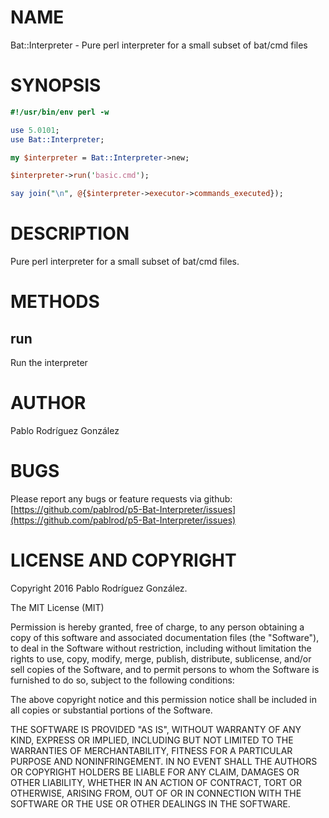 # NAME

Bat::Interpreter - Pure perl interpreter for a small subset of bat/cmd files

# SYNOPSIS

```perl
#!/usr/bin/env perl -w

use 5.0101;
use Bat::Interpreter;

my $interpreter = Bat::Interpreter->new;

$interpreter->run('basic.cmd');

say join("\n", @{$interpreter->executor->commands_executed});
```

# DESCRIPTION

Pure perl interpreter for a small subset of bat/cmd files.

# METHODS

## run

Run the interpreter

# AUTHOR

Pablo Rodríguez González

# BUGS

Please report any bugs or feature requests via github: [https://github.com/pablrod/p5-Bat-Interpreter/issues](https://github.com/pablrod/p5-Bat-Interpreter/issues)

# LICENSE AND COPYRIGHT

Copyright 2016 Pablo Rodríguez González.

The MIT License (MIT)

Permission is hereby granted, free of charge, to any person obtaining a copy of this software and associated documentation files (the "Software"), to deal in the Software without restriction, including without limitation the rights to use, copy, modify, merge, publish, distribute, sublicense, and/or sell copies of the Software, and to permit persons to whom the Software is furnished to do so, subject to the following conditions:

The above copyright notice and this permission notice shall be included in all copies or substantial portions of the Software.

THE SOFTWARE IS PROVIDED "AS IS", WITHOUT WARRANTY OF ANY KIND, EXPRESS OR IMPLIED, INCLUDING BUT NOT LIMITED TO THE WARRANTIES OF MERCHANTABILITY, FITNESS FOR A PARTICULAR PURPOSE AND NONINFRINGEMENT. IN NO EVENT SHALL THE AUTHORS OR COPYRIGHT HOLDERS BE LIABLE FOR ANY CLAIM, DAMAGES OR OTHER LIABILITY, WHETHER IN AN ACTION OF CONTRACT, TORT OR OTHERWISE, ARISING FROM, OUT OF OR IN CONNECTION WITH THE SOFTWARE OR THE USE OR OTHER DEALINGS IN THE SOFTWARE.
